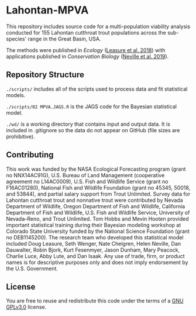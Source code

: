 # Lahontan-MPVA
This repository includes source code for a multi-population viability analysis conducted for 155 Lahontan cutthroat trout populations across the sub-species' range in the Great Basin, USA.  

The methods were published in *Ecology* ([Leasure et al. 2018](https://doi.org/10.1002/ecy.2538)) with applications published in *Conservation Biology* ([Neville et al. 2019](https://doi.org/10.1111/cobi.13385)).

## Repository Structure
`./scripts/` includes all of the scripts used to process data and fit statistical models.  

`./scripts/02 MPVA.JAGS.R` is the JAGS code for the Bayesian statistical model.  

`./wd/` is a working directory that contains input and output data. It is included in .gitignore so the data do not appear on GitHub (file sizes are prohibitive).  

## Contributing
This work was funded by the NASA Ecological Forecasting program (grant no NNX14AC91G), U.S. Bureau of Land Management (cooperative agreement no L14AC0009), U.S. Fish and Wildlife Service (grant no F16AC01280), National Fish and Wildlife Foundation (grant no 45345, 50018, and 53844), and partial salary support from Trout Unlimited. Survey data for Lahontan cutthroat trout and nonnative trout were contributed by Nevada Department of Wildlife, Oregon Department of Fish and Wildlife, California Department of Fish and Wildlife, U.S. Fish and Wildlife Service, University of Nevada–Reno, and Trout Unlimited. Tom Hobbs and Mevin Hooten provided important statistical training during their Bayesian modeling workshop at Colorado State University funded by the National
Science Foundation (grant no DEB1145200). The research team who developed this statistical model included Doug Leasure, Seth Wenger, Nate Chelgren, Helen Neville, Dan Dauwalter, Robin Bjork, Kurt Fesenmyer, Jason Dunham, Mary Peacock, Charlie Luce, Abby Lute, and Dan Isaak. Any use of trade, firm, or product names is for descriptive purposes only and does not imply endorsement by the U.S. Government.

## License
You are free to reuse and redistribute this code under the terms of a [GNU GPLv3.0](https://www.gnu.org/licenses/gpl-3.0.en.html) license.
